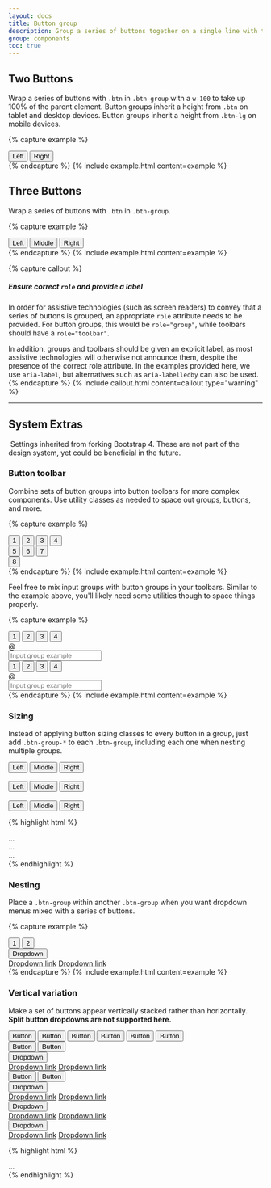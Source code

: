 ```yaml
---
layout: docs
title: Button group
description: Group a series of buttons together on a single line with the button group.
group: components
toc: true
---
```


## Two Buttons 
Wrap a series of buttons with `.btn` in `.btn-group` with a `w-100` to take up 100% of the parent element. Button groups inherit a height from `.btn` on tablet and desktop devices. Button groups inherit a height from `.btn-lg` on mobile devices.  

{% capture example %}
<div class="btn-group w-100" role="group" aria-label="Basic example two buttons">
  <button type="button" class="btn btn-outline-secondary active">Left</button>
  <button type="button" class="btn btn-outline-secondary">Right</button>
</div>
{% endcapture %}
{% include example.html content=example %}


## Three Buttons

Wrap a series of buttons with `.btn` in `.btn-group`. 

{% capture example %}
<div class="btn-group w-100" role="group" aria-label="Basic example three buttons">
  <button type="button" class="btn btn-outline-secondary active">Left</button>
  <button type="button" class="btn btn-outline-secondary">Middle</button>
  <button type="button" class="btn btn-outline-secondary">Right</button>
</div>
{% endcapture %}
{% include example.html content=example %}

{% capture callout %}
##### Ensure correct `role` and provide a label

In order for assistive technologies (such as screen readers) to convey that a series of buttons is grouped, an appropriate `role` attribute needs to be provided. For button groups, this would be `role="group"`, while toolbars should have a `role="toolbar"`.

In addition, groups and toolbars should be given an explicit label, as most assistive technologies will otherwise not announce them, despite the presence of the correct role attribute. In the examples provided here, we use `aria-label`, but alternatives such as `aria-labelledby` can also be used.
{% endcapture %}
{% include callout.html content=callout type="warning" %}

<!-- Bootstrap 4 -->

***

## System Extras
​
Settings inherited from forking Bootstrap 4. These are not part of the design system, yet could be beneficial in the future.

### Button toolbar

Combine sets of button groups into button toolbars for more complex components. Use utility classes as needed to space out groups, buttons, and more.

{% capture example %}
<div class="btn-toolbar" role="toolbar" aria-label="Toolbar with button groups">
  <div class="btn-group mr-2" role="group" aria-label="First group">
    <button type="button" class="btn btn-dark">1</button>
    <button type="button" class="btn btn-dark">2</button>
    <button type="button" class="btn btn-dark">3</button>
    <button type="button" class="btn btn-dark">4</button>
  </div>
  <div class="btn-group mr-2" role="group" aria-label="Second group">
    <button type="button" class="btn btn-dark">5</button>
    <button type="button" class="btn btn-dark">6</button>
    <button type="button" class="btn btn-dark">7</button>
  </div>
  <div class="btn-group" role="group" aria-label="Third group">
    <button type="button" class="btn btn-dark">8</button>
  </div>
</div>
{% endcapture %}
{% include example.html content=example %}

Feel free to mix input groups with button groups in your toolbars. Similar to the example above, you'll likely need some utilities though to space things properly.

{% capture example %}
<div class="btn-toolbar mb-3" role="toolbar" aria-label="Toolbar with button groups">
  <div class="btn-group mr-2" role="group" aria-label="First group">
    <button type="button" class="btn btn-dark">1</button>
    <button type="button" class="btn btn-dark">2</button>
    <button type="button" class="btn btn-dark">3</button>
    <button type="button" class="btn btn-dark">4</button>
  </div>
  <div class="input-group">
    <div class="input-group-prepend">
      <div class="input-group-text" id="btnGroupAddon">@</div>
    </div>
    <input type="text" class="form-control" placeholder="Input group example" aria-label="Input group example" aria-describedby="btnGroupAddon">
  </div>
</div>

<div class="btn-toolbar justify-content-between" role="toolbar" aria-label="Toolbar with button groups">
  <div class="btn-group" role="group" aria-label="First group">
    <button type="button" class="btn btn-dark">1</button>
    <button type="button" class="btn btn-dark">2</button>
    <button type="button" class="btn btn-dark">3</button>
    <button type="button" class="btn btn-dark">4</button>
  </div>
  <div class="input-group">
    <div class="input-group-prepend">
      <div class="input-group-text" id="btnGroupAddon2">@</div>
    </div>
    <input type="text" class="form-control" placeholder="Input group example" aria-label="Input group example" aria-describedby="btnGroupAddon2">
  </div>
</div>
{% endcapture %}
{% include example.html content=example %}

### Sizing

Instead of applying button sizing classes to every button in a group, just add `.btn-group-*` to each `.btn-group`, including each one when nesting multiple groups.

<div class="bd-example">
  <div class="btn-group btn-group-lg" role="group" aria-label="Large button group">
    <button type="button" class="btn btn-dark">Left</button>
    <button type="button" class="btn btn-dark">Middle</button>
    <button type="button" class="btn btn-dark">Right</button>
  </div>
  <br>
  <div class="btn-group" role="group" aria-label="Default button group">
    <button type="button" class="btn btn-dark">Left</button>
    <button type="button" class="btn btn-dark">Middle</button>
    <button type="button" class="btn btn-dark">Right</button>
  </div>
  <br>
  <div class="btn-group btn-group-sm" role="group" aria-label="Small button group">
    <button type="button" class="btn btn-dark">Left</button>
    <button type="button" class="btn btn-dark">Middle</button>
    <button type="button" class="btn btn-dark">Right</button>
  </div>
</div>

{% highlight html %}
<div class="btn-group btn-group-lg" role="group" aria-label="...">...</div>
<div class="btn-group" role="group" aria-label="...">...</div>
<div class="btn-group btn-group-sm" role="group" aria-label="...">...</div>
{% endhighlight %}

### Nesting

Place a `.btn-group` within another `.btn-group` when you want dropdown menus mixed with a series of buttons.

{% capture example %}
<div class="btn-group" role="group" aria-label="Button group with nested dropdown">
  <button type="button" class="btn btn-dark">1</button>
  <button type="button" class="btn btn-dark">2</button>

  <div class="btn-group" role="group">
    <button id="btnGroupDrop1" type="button" class="btn btn-dark dropdown-toggle" data-toggle="dropdown" aria-haspopup="true" aria-expanded="false">
      Dropdown
    </button>
    <div class="dropdown-menu" aria-labelledby="btnGroupDrop1">
      <a class="dropdown-item" href="#">Dropdown link</a>
      <a class="dropdown-item" href="#">Dropdown link</a>
    </div>
  </div>
</div>
{% endcapture %}
{% include example.html content=example %}

### Vertical variation

Make a set of buttons appear vertically stacked rather than horizontally. **Split button dropdowns are not supported here.**

<div class="bd-example">
  <div class="btn-group-vertical" role="group" aria-label="Vertical button group">
    <button type="button" class="btn btn-dark">Button</button>
    <button type="button" class="btn btn-dark">Button</button>
    <button type="button" class="btn btn-dark">Button</button>
    <button type="button" class="btn btn-dark">Button</button>
    <button type="button" class="btn btn-dark">Button</button>
    <button type="button" class="btn btn-dark">Button</button>
  </div>
</div>


<div class="bd-example">
  <div class="btn-group-vertical" role="group" aria-label="Vertical button group">
    <button type="button" class="btn btn-dark">Button</button>
    <button type="button" class="btn btn-dark">Button</button>
    <div class="btn-group" role="group">
      <button id="btnGroupVerticalDrop1" type="button" class="btn btn-dark dropdown-toggle" data-toggle="dropdown" aria-haspopup="true" aria-expanded="false">
        Dropdown
      </button>
      <div class="dropdown-menu" aria-labelledby="btnGroupVerticalDrop1">
        <a class="dropdown-item" href="#">Dropdown link</a>
        <a class="dropdown-item" href="#">Dropdown link</a>
      </div>
    </div>
    <button type="button" class="btn btn-dark">Button</button>
    <button type="button" class="btn btn-dark">Button</button>
    <div class="btn-group" role="group">
      <button id="btnGroupVerticalDrop2" type="button" class="btn btn-dark dropdown-toggle" data-toggle="dropdown" aria-haspopup="true" aria-expanded="false">
        Dropdown
      </button>
      <div class="dropdown-menu" aria-labelledby="btnGroupVerticalDrop2">
        <a class="dropdown-item" href="#">Dropdown link</a>
        <a class="dropdown-item" href="#">Dropdown link</a>
      </div>
    </div>
    <div class="btn-group" role="group">
      <button id="btnGroupVerticalDrop3" type="button" class="btn btn-dark dropdown-toggle" data-toggle="dropdown" aria-haspopup="true" aria-expanded="false">
        Dropdown
      </button>
      <div class="dropdown-menu" aria-labelledby="btnGroupVerticalDrop3">
        <a class="dropdown-item" href="#">Dropdown link</a>
        <a class="dropdown-item" href="#">Dropdown link</a>
      </div>
    </div>
    <div class="btn-group" role="group">
      <button id="btnGroupVerticalDrop4" type="button" class="btn btn-dark dropdown-toggle" data-toggle="dropdown" aria-haspopup="true" aria-expanded="false">
        Dropdown
      </button>
      <div class="dropdown-menu" aria-labelledby="btnGroupVerticalDrop4">
        <a class="dropdown-item" href="#">Dropdown link</a>
        <a class="dropdown-item" href="#">Dropdown link</a>
      </div>
    </div>
  </div>
</div>

{% highlight html %}
<div class="btn-group-vertical">
  ...
</div>
{% endhighlight %}
